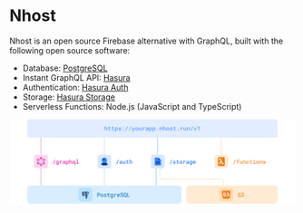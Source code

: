 # Nhost

Nhost is an open source Firebase alternative with GraphQL, built with the following open source software:

- Database: [PostgreSQL](https://www.postgresql.org/)
- Instant GraphQL API: [Hasura](https://hasura.io/)
- Authentication: [Hasura Auth](https://github.com/nhost/hasura-auth/)
- Storage: [Hasura Storage](https://github.com/nhost/hasura-storage)
- Serverless Functions: Node.js (JavaScript and TypeScript)

![Nhost architecture](https://raw.githubusercontent.com/nhost/nhost/main/assets/nhost-diagram.png)
